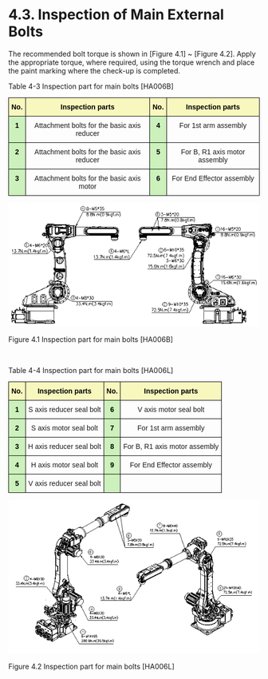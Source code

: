 ﻿# 4.3. Inspection of Main External Bolts


The recommended bolt torque is shown in [Figure 4.1] ~ [Figure 4.2].
Apply the appropriate torque, where required, using the torque wrench and place the paint marking where the check-up is completed.

Table 4-3 Inspection part for main bolts [HA006B]


<style type="text/css">
.tg  {border-collapse:collapse;border-spacing:0;}
.tg td{border-color:black;border-style:solid;border-width:1px;font-family:Arial, sans-serif;font-size:14px;
  overflow:hidden;padding:10px 5px;word-break:normal;}
.tg th{border-color:black;border-style:solid;border-width:1px;font-family:Arial, sans-serif;font-size:14px;
  font-weight:normal;overflow:hidden;padding:10px 5px;word-break:normal;}
.tg .tg-t1e1{background-color:#ccf1bc;color:#000000;font-weight:bold;text-align:center;vertical-align:top}
.tg .tg-1e26{background-color:#f8f8be;color:#000000;font-weight:bold;text-align:center;vertical-align:top}
.tg .tg-baqh{text-align:center;vertical-align:top}
</style>
<table class="tg">
<thead>
  <tr>
    <th class="tg-1e26">No.</th>
    <th class="tg-1e26">Inspection parts</th>
    <th class="tg-1e26">No.</th>
    <th class="tg-1e26">Inspection parts</th>
  </tr>
</thead>
<tbody>
  <tr>
    <td class="tg-t1e1">1</td>
    <td class="tg-baqh">Attachment bolts for the basic axis reducer</td>
    <td class="tg-t1e1">4</td>
    <td class="tg-baqh">For 1st arm assembly</td>
  </tr>
  <tr>
    <td class="tg-t1e1">2</td>
    <td class="tg-baqh">Attachment bolts for the basic axis reducer</td>
    <td class="tg-t1e1">5</td>
    <td class="tg-baqh">For B, R1 axis motor assembly</td>
  </tr>
  <tr>
    <td class="tg-t1e1">3</td>
    <td class="tg-baqh">Attachment bolts for the basic axis motor</td>
    <td class="tg-t1e1">6</td>
    <td class="tg-baqh">For End Effector assembly</td>
  </tr>
</tbody>
</table>



![](../_assets/그림_4.1_주요_볼트_점검_부위.png)

Figure 4.1 Inspection part for main bolts [HA006B]

<br>

Table 4-4 Inspection part for main bolts [HA006L]

<style type="text/css">
.tg  {border-collapse:collapse;border-spacing:0;}
.tg td{border-color:black;border-style:solid;border-width:1px;font-family:Arial, sans-serif;font-size:14px;
  overflow:hidden;padding:10px 5px;word-break:normal;}
.tg th{border-color:black;border-style:solid;border-width:1px;font-family:Arial, sans-serif;font-size:14px;
  font-weight:normal;overflow:hidden;padding:10px 5px;word-break:normal;}
.tg .tg-t1e1{background-color:#ccf1bc;font-weight:bold;text-align:center;vertical-align:top}
.tg .tg-1e26{background-color:#f8f8be;font-weight:bold;text-align:center;vertical-align:top}
.tg .tg-baqh{text-align:center;vertical-align:top}
</style>
<table class="tg">
<thead>
  <tr>
    <th class="tg-1e26">No.</th>
    <th class="tg-1e26">Inspection parts</th>
    <th class="tg-1e26">No.</th>
    <th class="tg-1e26">Inspection parts</th>
  </tr>
</thead>
<tbody>
  <tr>
    <td class="tg-t1e1">1</td>
    <td class="tg-baqh">S axis reducer seal bolt</td>
    <td class="tg-t1e1">6</td>
    <td class="tg-baqh">V axis motor seal bolt</td>
  </tr>
  <tr>
    <td class="tg-t1e1">2</td>
    <td class="tg-baqh">S axis motor seal bolt</td>
    <td class="tg-t1e1">7</td>
    <td class="tg-baqh">For 1st arm assembly</td>
  </tr>
  <tr>
    <td class="tg-t1e1">3</td>
    <td class="tg-baqh">H axis reducer seal bolt</td>
    <td class="tg-t1e1">8</td>
    <td class="tg-baqh">For B, R1 axis motor assembly</td>
  </tr>
  <tr>
    <td class="tg-t1e1">4</td>
    <td class="tg-baqh">H axis motor seal bolt</td>
    <td class="tg-t1e1">9</td>
    <td class="tg-baqh">For End Effector assembly</td>
  </tr>
  <tr>
    <td class="tg-t1e1">5</td>
    <td class="tg-baqh">V axis reducer seal bolt</td>
    <td class="tg-t1e1"></td>
    <td class="tg-baqh"></td>
  </tr>
  </tr>
</tbody>
</table>

![](../_assets/그림_4.2_주요_볼트_점검_부위.png)

Figure 4.2 Inspection part for main bolts [HA006L]